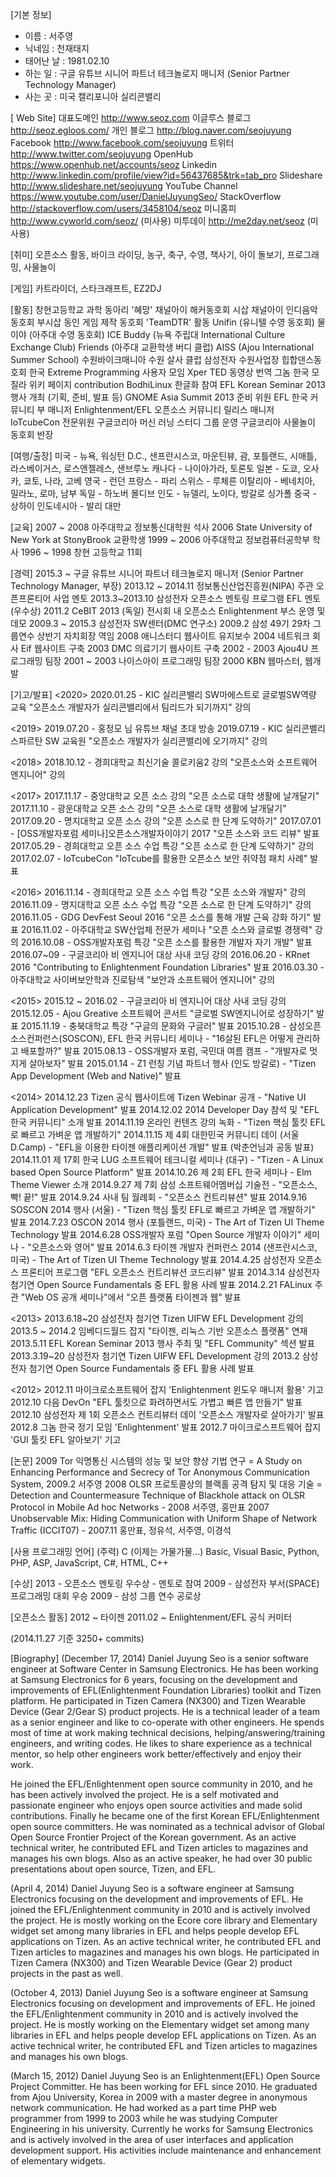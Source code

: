 [기본 정보]
- 이름 : 서주영
- 닉네임 : 천재태지
- 태어난 날 : 1981.02.10
- 하는 일 : 구글 유튜브 시니어 파트너 테크놀로지 매니저 (Senior Partner Technology Manager)
- 사는 곳 : 미국 캘리포니아 실리콘밸리

[ Web Site]
대표도메인 http://www.seoz.com
이글루스 블로그 http://seoz.egloos.com/
개인 블로그 http://blog.naver.com/seojuyung
Facebook http://www.facebook.com/seojuyung
트위터 http://www.twitter.com/seojuyung
OpenHub https://www.openhub.net/accounts/seoz
Linkedin http://www.linkedin.com/profile/view?id=56437685&trk=tab_pro
Slideshare http://www.slideshare.net/seojuyung
YouTube Channel https://www.youtube.com/user/DanielJuyungSeo/
StackOverflow http://stackoverflow.com/users/3458104/seoz
미니홈피 http://www.cyworld.com/seoz/ (미사용)
미투데이 http://me2day.net/seoz (미사용)

[취미]
오픈소스 활동, 바이크 라이딩, 농구, 축구, 수영, 책사기, 아이 돌보기, 프로그래밍, 사물놀이

[게임]
카트라이더, 스타크래프트, EZ2DJ

[활동]
창현고등학교 과학 동아리 '혜망'
채널아이 해커동호회 시삽
채널아이 인디음악동호회 부시삽
동인 게임 제작 동호회 'TeamDTR' 활동
Unifin (유니텔 수영 동호회)
물이야 (아주대 수영 동호회)
ICE Buddy (뉴욕 주립대 International Culture Exchange Club)
Friends (아주대 교환학생 버디 클럽)
AISS (Ajou International Summer School)
수원바이크매니아
수원 살사 클럽
삼성전자 수원사업장 힙합댄스동호회
한국 Extreme Programming 사용자 모임 Xper
TED 동영상 번역
그놈 한국
모질라 위키 페이지 contribution
BodhiLinux 한글화 참여
EFL Korean Seminar 2013 행사 개최 (기획, 준비, 발표 등)
GNOME Asia Summit 2013 준비 위원
EFL 한국 커뮤니티 부 매니저
Enlightenment/EFL 오픈소스 커뮤니티 릴리스 매니저
IoTcubeCon 전문위원
구글코리아 머신 러닝 스터디 그룹 운영
구글코리아 사물놀이 동호회 반장

[여행/출장]
미국 - 뉴욕, 워싱턴 D.C., 샌프란시스코, 마운틴뷰, 괌, 포틀랜드, 시애틀, 라스베이거스, 로스앤젤레스, 샌브루노
캐나다 - 나이아가라, 토론토
일본 - 도쿄, 오사카, 쿄토, 나라, 고베
영국 - 런던
프랑스 - 파리
스위스 - 루체른
이탈리아 - 베네치아, 밀라노, 로마, 남부
독일 - 하노버
몰디브
인도 - 뉴델리, 노이다, 방갈로
싱가폴
중국 - 상하이
인도네시아 - 발리
대만

[교육]
2007 ~ 2008 아주대학교 정보통신대학원 석사
2006 State University of New York at StonyBrook 교환학생
1999 ~ 2006 아주대학교 정보컴퓨터공학부 학사
1996 ~ 1998 창현 고등학교 11회

[경력]
2015.3 ~ 구글 유튜브 시니어 파트너 테크놀로지 매니저 (Senior Partner Technology Manager, 부장)
2013.12 ~ 2014.11 정보통신산업진흥원(NIPA) 주관 오픈프론티어 사업 멘토
2013.3~2013.10 삼성전자 오픈소스 멘토링 프로그램 EFL 멘토 (우수상)
2011.2 CeBIT 2013 (독일) 전시회 내 오픈소스 Enlightenment 부스 운영 및 데모
2009.3 ~ 2015.3 삼성전자 SW센터(DMC 연구소)
2009.2 삼성 49기 29차 그룹연수 상반기 자치회장 역임
2008 애니스터디 웹사이트 유지보수
2004 네트워크 회사 Eif 웹사이트 구축
2003 DMC 의료기기 웹사이트 구축
2002 - 2003 Ajou4U 프로그래밍 팀장
2001 ~ 2003 나이스아이 프로그래밍 팀장
2000 KBN 웹마스터, 웹개발


[기고/발표]
<2020>
2020.01.25 - KIC 실리콘밸리 SW마에스트로 글로벌SW역량 교육 "오픈소스 개발자가 실리콘밸리에서 팀리드가 되기까지" 강의

<2019>
2019.07.20 - 홍정모 님 유튜브 채널 초대 방송
2019.07.19 - KIC 실리콘밸리 스파르탄 SW 교육원 "오픈소스 개발자가 실리콘밸리에 오기까지" 강의

<2018>
2018.10.12 - 경희대학교 최신기술 콜로키움2 강의 "오픈소스와 소프트웨어 엔지니어" 강의

<2017>
2017.11.17 - 중앙대학교 오픈 소스 강의 "오픈 소스로 대학 생활에 날개달기"
2017.11.10 - 광운대학교 오픈 소스 강의 "오픈 소스로 대학 생활에 날개달기"
2017.09.20 - 명지대학교 오픈 소스 강의 "오픈 소스로 한 단계 도약하기"
2017.07.01 - [OSS개발자포럼 세미나]오픈소스개발자이야기 2017 "오픈 소스와 코드 리뷰" 발표
2017.05.29 - 경희대학교 오픈 소스 수업 특강 "오픈 소스로 한 단계 도약하기" 강의
2017.02.07 - IoTcubeCon "IoTcube를 활용한 오픈소스 보안 취약점 패치 사례" 발표

<2016>
2016.11.14 - 경희대학교 오픈 소스 수업 특강 "오픈 소스와 개발자" 강의
2016.11.09 - 명지대학교 오픈 소스 수업 특강 "오픈 소스로 한 단계 도약하기" 강의
2016.11.05 - GDG DevFest Seoul 2016 "오픈 소스를 통해 개발 근육 강화 하기" 발표
2016.11.02 - 아주대학교 SW산업체 전문가 세미나 "오픈 소스와 글로벌 경쟁력" 강의
2016.10.08 - OSS개발자포럼 특강 "오픈 소스를 활용한 개발자 자기 개발" 발표
2016.07~09 - 구글코리아 비 엔지니어 대상 사내 코딩 강의
2016.06.20 - KRnet 2016 "Contributing to Enlightenment Foundation Libraries" 발표
2016.03.30 - 아주대학교 사이버보안학과 진로탐색 "보안과 소프트웨어 엔지니어" 강의

<2015>
2015.12 ~ 2016.02 - 구글코리아 비 엔지니어 대상 사내 코딩 강의
2015.12.05 - Ajou Greative 소프트웨어 콘서트 "글로벌 SW엔지니어로 성장하기" 발표
2015.11.19 - 충북대학교 특강 "구글의 문화와 구글러" 발표
2015.10.28 - 삼성오픈소스컨퍼런스(SOSCON), EFL 한국 커뮤니티 세미나 - "16살된 EFL은 어떻게 관리하고 배포할까?" 발표
2015.08.13 - OSS개발자 포럼, 국민대 여름 캠프 - "개발자로 멋지게 살아보자" 발표
2015.01.14 - Z1 런칭 기념 파트너 행사 (인도 방갈로) - "Tizen App Development (Web and Native)" 발표

<2014>
2014.12.23 Tizen 공식 웹사이트에 Tizen Webinar 공개 - "Native UI Application Development" 발표
2014.12.02 2014 Developer Day 참석 및 "EFL 한국 커뮤니티" 소개 발표
2014.11.19 온라인 컨텐츠 강의 녹화 - "Tizen 핵심 툴킷 EFL로 빠르고 가벼운 앱 개발하기"
2014.11.15 제 4회 대한민국 커뮤니티 데이 (서울 D.Camp) - "EFL을 이용한 타이젠 애플리케이션 개발" 발표 (박춘언님과 공동 발표)
2014.11.01 제 17회 한국 LUG 소프트웨어 테크니컬 세미나 (대구) - "Tizen - A Linux based Open Source Platform" 발표
2014.10.26 제 2회 EFL 한국 세미나 - Elm Theme Viewer 소개
2014.9.27 제 7회 삼성 소프트웨어멤버십 기술전 - "오픈소스, 빡! 끝!" 발표
2014.9.24 사내 팀 월례회 - "오픈소스 컨트리뷰션" 발표
2014.9.16 SOSCON 2014 행사 (서울) - "Tizen 핵심 툴킷 EFL로 빠르고 가벼운 앱 개발하기" 발표
2014.7.23 OSCON 2014 행사 (포틀랜드, 미국) - The Art of Tizen UI Theme Technology 발표
2014.6.28 OSS개발자 포럼 "Open Source 개발자 이야기" 세미나 - "오픈소스와 영어" 발표
2014.6.3 타이젠 개발자 컨퍼런스 2014 (샌프란시스코, 미국) - The Art of Tizen UI Theme Technology 발표
2014.4.25 삼성전자 오픈소스 프론티어 프로그램 "EFL 오픈소스 컨트리뷰션 코드리뷰" 발표
2014.3.14 삼성전자 첨기연 Open Source Fundamentals 중 EFL 활용 사례 발표
2014.2.21 FALinux 주관 "Web OS 공개 세미나"에서 "오픈 플랫폼 타이젠과 웹" 발표

<2013>
2013.6.18~20 삼성전자 첨기연 Tizen UIFW EFL Development 강의
2013.5 ~ 2014.2 임베디드월드 잡지 "타이젠, 리눅스 기반 오픈소스 플랫폼" 연재
2013.5.11 EFL Korean Seminar 2013 행사 주최 및 "EFL Community" 섹션 발표
2013.3.19~20 삼성전자 첨기연 Tizen UIFW EFL Development 강의
2013.2 삼성전자 첨기연 Open Source Fundamentals 중 EFL 활용 사례 발표

<2012>
2012.11 마이크로소프트웨어 잡지 'Enlightenment 윈도우 매니저 활용' 기고
2012.10 다음 DevOn "EFL 툴킷으로 화려하면서도 가볍고 빠른 앱 만들기" 발표
2012.10 삼성전자 제 1회 오픈소스 컨트리뷰터 데이 '오픈소스 개발자로 살아가기' 발표
2012.8 그놈 한국 정기 모임 'Enlightenment' 발표
2012.7 마이크로스프트웨어 잡지 'GUI 툴킷 EFL 알아보기' 기고

[논문]
2009 Tor 익명통신 시스템의 성능 및 보안 향상 기법 연구 = A Study on Enhancing Performance and Secrecy of Tor Anonymous Communication System, 2009.2 서주영
2008 OLSR 프로토콜상의 블랙홀 공격 탐지 및 대응 기술 = Detection and Countermeasure Technique of Blackhole attack on OLSR Protocol in Mobile Ad hoc Networks - 2008 서주영, 홍만표
2007 Unobservable Mix: Hiding Communication with Uniform Shape of Network Traffic (ICCIT07) - 2007.11 홍만표, 정유석, 서주영, 이경석

[사용 프로그래밍 언어]
(주력) C
(이제는 가물가물...) Basic, Visual Basic, Python, PHP, ASP, JavaScript, C#, HTML, C++

[수상]
2013 - 오픈소스 멘토링 우수상 - 멘토로 참여
2009 - 삼성전자 부서(SPACE) 프로그래밍 대회 우승
2009 - 삼성 그룹 연수 공로상

[오픈소스 활동]
2012 ~ 타이젠
2011.02 ~ Enlightenment/EFL 공식 커미터

(2014.11.27 기준 3250+ commits)

[Biography]
(December 17, 2014)
Daniel Juyung Seo is a senior software engineer at Software Center in Samsung Electronics. He has been working at Samsung Electronics for 6 years, focusing on the development and improvements of EFL(Enlightenment Foundation Libraries) toolkit and Tizen platform. He participated in Tizen Camera (NX300) and Tizen Wearable Device (Gear 2/Gear S) product projects.
He is a technical leader of a team as a senior engineer and like to co-operate with other engineers. He spends most of time at work making technical decisions, helping/answering/training engineers, and writing codes. He likes to share experience as a technical mentor, so help other engineers work better/effectively and enjoy their work.

He joined the EFL/Enlightenment open source community in 2010, and he has been actively involved the project. He is a self motivated and passionate engineer who enjoys open source activities and made solid contributions. Finally he became one of the first Korean EFL/Enlightenment open source committers. He was nominated as a technical advisor of Global Open Source Frontier Project of the Korean government. As an active technical writer, he contributed EFL and Tizen articles to magazines and manages his own blogs. Also as an active speaker, he had over 30 public presentations about open source, Tizen, and EFL.

(April 4, 2014)
Daniel Juyung Seo is a software engineer at Samsung Electronics focusing on the development and improvements of EFL. He joined the EFL/Enlightenment community in 2010 and is actively involved the project. He is mostly working on the Ecore core library and Elementary widget set among many libraries in EFL and helps people develop EFL applications on Tizen. As an active technical writer, he contributed EFL and Tizen articles to magazines and manages his own blogs. He participated in Tizen Camera (NX300) and Tizen Wearable Device (Gear 2) product projects in the past as well.

(October 4, 2013)
Daniel Juyung Seo is a software engineer at Samsung Electronics focusing on development and improvements of EFL. He joined the EFL/Enlightenment community in 2010 and is actively involved the project. He is mostly working on the Elementary widget set among many libraries in EFL and helps people develop EFL applications on Tizen. As an active technical writer, he contributed EFL and Tizen articles to magazines and manages his own blogs.

(March 15, 2012)
Daniel Juyung Seo is an Enlightenment(EFL) Open Source Project Committer. He has been working for EFL since 2010. He graduated from Ajou University, Korea in 2009 with a master degree in anonymous network communication. He had worked as a part time PHP web programmer from 1999 to 2003 while he was studying Computer Engineering in his university. Currently he works for Samsung Electronics and is actively involved in the area of user interfaces and application development support. His activities include maintenance and enhancement of  elementary widgets.
